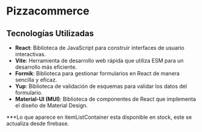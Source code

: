 # Pizzacommerce

## Tecnologías Utilizadas

- **React**: Biblioteca de JavaScript para construir interfaces de usuario interactivas.
- **Vite**: Herramienta de desarrollo web rápida que utiliza ESM para un desarrollo más eficiente.
- **Formik**: Biblioteca para gestionar formularios en React de manera sencilla y eficaz.
- **Yup**: Biblioteca de validación de esquemas para validar los datos del formulario.
- **Material-UI (MUI)**: Biblioteca de componentes de React que implementa el diseño de Material Design.

\*\*\*Lo que aparece en itemListContainer esta disponible en stock, este se actualiza desde firebase.
